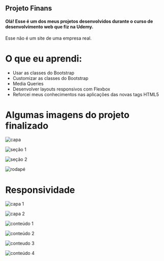 ## Projeto Finans

#### Olá! Esse é um dos meus projetos desenvolvidos durante o curso de desenvolvimento web que fiz na Udemy.
Esse não é um site de uma empresa real.

# O que eu aprendi:
- Usar as classes do Bootstrap
- Customizar as classes do Bootstrap
- Media Queries
- Desenvolver layouts responsivos com Flexbox
- Reforcei meus conhecimentos nas aplicações das novas tags HTML5

# Algumas imagens do projeto finalizado

![capa](https://github.com/LucasSilvaMarts/Projeto-Finans/blob/master/Screenshot/capa.png)

![seção 1](https://github.com/LucasSilvaMarts/Projeto-Finans/blob/master/Screenshot/secao1.png)

![seção 2](https://github.com/LucasSilvaMarts/Projeto-Finans/blob/master/Screenshot/secao2.png)

![rodapé](https://github.com/LucasSilvaMarts/Projeto-Finans/blob/master/Screenshot/secao3.png)

# Responsividade

![capa 1](https://github.com/LucasSilvaMarts/Projeto-Finans/blob/master/Screenshot/responsivo.png)

![capa 2](https://github.com/LucasSilvaMarts/Projeto-Finans/blob/master/Screenshot/responsivo2.png)

![conteúdo 1](https://github.com/LucasSilvaMarts/Projeto-Finans/blob/master/Screenshot/responsivo3.png)

![conteúdo 2](https://github.com/LucasSilvaMarts/Projeto-Finans/blob/master/Screenshot/responsivo4.png)

![conteudo 3](https://github.com/LucasSilvaMarts/Projeto-Finans/blob/master/Screenshot/responsivo5.png)

![conteúdo 4](https://github.com/LucasSilvaMarts/Projeto-Finans/blob/master/Screenshot/responsivo6.png)
